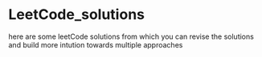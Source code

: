 # LeetCode_solutions
here are some leetCode solutions from which you can revise the solutions and build more intution towards multiple approaches
